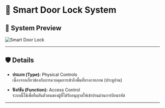 # 🔐 Smart Door Lock System

## 📸 System Preview

![Smart Door Lock](https://via.placeholder.com/800x400?text=Smart+Door+Lock+System)

---

## 🛡️ Details

- **ประเภท (Type):** Physical Controls  
  เนื่องจากเกี่ยวข้องกับการควบคุมการเข้าถึงพื้นที่ทางกายภาพ (ประตูบ้าน)

- **ฟังก์ชัน (Function):** Access Control  
  ระบบนี้ใช้เพื่อยืนยันตัวตนของผู้ที่ได้รับอนุญาตให้เข้าบ้านผ่านการป้อนรหัส

---


